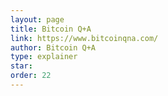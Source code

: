 ```yaml
---
layout: page
title: Bitcoin Q+A
link: https://www.bitcoinqna.com/
author: Bitcoin Q+A
type: explainer
star: 
order: 22
---
```

